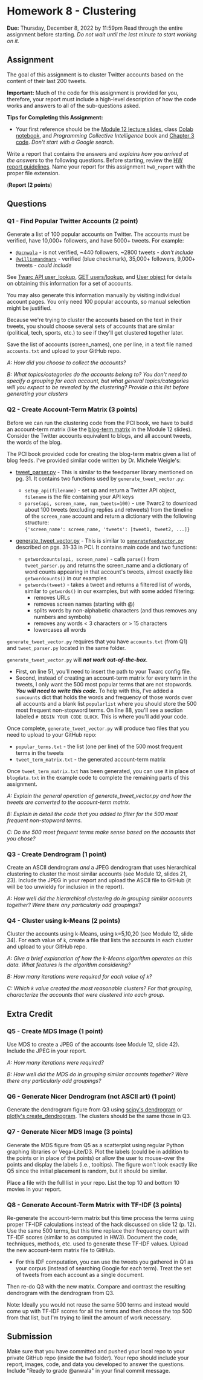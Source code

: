 # Homework 8 - Clustering
**Due:** Thursday, December 8, 2022 by 11:59pm
Read through the entire assignment before starting.  *Do not wait until the last minute to start working on it.* 

## Assignment

The goal of this assignment is to cluster Twitter accounts based on the content of their last 200 tweets.
 
**Important:** Much of the code for this assignment is provided for you, therefore, your report must include a high-level description of how the code works and answers to all of the sub-questions asked.

**Tips for Completing this Assignment:**
* Your first reference should be the [Module 12 lecture slides](https://docs.google.com/presentation/d/1QK7Of4o0gzYl2e0fSCOXuHlVMNflIUVJ/edit?usp=sharing), class [Colab notebook](https://github.com/anwala/teaching-web-science/blob/main/fall-2022/week-12/data_440_03_f22_mod_12_pci_ch_03.ipynb), and *Programming Collective Intelligence* book and [Chapter 3 code](https://github.com/arthur-e/Programming-Collective-Intelligence/tree/master/chapter3). *Don't start with a Google search.*

Write a report that contains the answers and *explains how you arrived at the answers* to the following questions. Before starting, review the [HW report guidelines](https://github.com/anwala/teaching-web-science/blob/main/fall-2022/homework/hw0/reports.md).  Name your report for this assignment `hw8_report` with the proper file extension.

(**Report (2 points**)

## Questions

### Q1 - Find Popular Twitter Accounts (2 point)
Generate a list of 100 popular accounts on Twitter. The accounts must be verified, have 10,000+ followers, and have 5000+ tweets.  For example:
* [`@acnwala`](https://twitter.com/acnwala) - is not verified, ~440 followers, ~2800 tweets - *don't include*
* [`@williamandmary`](https://twitter.com/williamandmary) - verified (blue checkmark), 35,000+ followers, 9,000+ tweets - *could include*

See [Twarc API user_lookup](https://twarc-project.readthedocs.io/en/latest/api/client/#twarc.client.Twarc.user_lookup), [GET users/lookup](https://developer.twitter.com/en/docs/accounts-and-users/follow-search-get-users/api-reference/get-users-lookup),  and [User object](https://developer.twitter.com/en/docs/twitter-api/data-dictionary/object-model/user) for details on obtaining this information for a set of accounts.  

You may also generate this information manually by visiting individual account pages. You only need 100 popular accounts, so manual selection might be justified.

Because we're trying to cluster the accounts based on the text in their tweets, you should choose several sets of accounts that are similar (political, tech, sports, etc.) to see if they'll get clustered together later.

Save the list of accounts (screen_names), one per line, in a text file named `accounts.txt` and upload to your GitHub repo.

*A: How did you choose to collect the accounts?*

*B: What topics/categories do the accounts belong to?  You don't need to specify a grouping for each account, but what general topics/categories will you expect to be revealed by the clustering? Provide a this list before generating your clusters*

### Q2 - Create Account-Term Matrix (3 points)

Before we can run the clustering code from the PCI book, we have to build an account-term matrix (like the [blog-term matrix](https://github.com/arthur-e/Programming-Collective-Intelligence/blob/master/chapter3/blogdata.txt) in the Module 12 slides). Consider the Twitter accounts equivalent to blogs, and all account tweets, the words of the blog.

The PCI book provided code for creating the blog-term matrix given a list of blog feeds. I've provided similar code written by Dr. Michele Weigle's:
* [tweet_parser.py](tweet_parser.py) - This is similar to the feedparser library mentioned on pg. 31.  It contains two functions used by `generate_tweet_vector.py`:
    * `setup_api(filename)` - set up and return a Twitter API object, `filename` is the file containing your API keys
    * `parse(api, screen_name, num_tweets=100)` - use Twarc2 to download about 100 tweets (excluding replies and retweets) from the timeline of the `screen_name` account and return a dictionary with the following structure:   
    `{'screen_name': screen_name, 'tweets': [tweet1, tweet2, ...]}`

* [generate_tweet_vector.py](generate_tweet_vector.py) - This is similar to [`generatefeedvector.py`](https://github.com/arthur-e/Programming-Collective-Intelligence/blob/master/chapter3/generatefeedvector.py) described on pgs. 31-33 in PCI.  It contains main code and two functions:
    * `getwordcounts(api, screen_name)` - calls `parse()` from `tweet_parser.py` and returns the screen_name and a dictionary of word counts appearing in that account's tweets, almost exactly like `getwordcounts()` in our examples
    * `getwords(tweet)` - takes a tweet and returns a filtered list of words, similar to `getwords()` in our examples, but with some added filtering:
        * removes URLs
        * removes screen names (starting with @)
        * splits words by non-alphabetic characters (and thus removes any numbers and symbols)
        * removes any words < 3 characters or > 15 characters
        * lowercases all words

`generate_tweet_vector.py` requires that you have `accounts.txt` (from Q1) and `tweet_parser.py` located in the same folder.  

`generate_tweet_vector.py` will ***not work out-of-the-box***.  
* First, on line 51, you'll need to insert the path to your Twarc config file.
* Second, instead of creating an account-term matrix for every term in the tweets, I only want the 500 most popular terms that are not stopwords.  ***You will need to write this code.***  To help with this, I've added a `sumcounts` dict that holds the words and frequency of those words over all accounts and a blank list `popularlist` where you should store the 500 most frequent non-stopword terms. On line 88, you'll see a section labeled `# BEGIN YOUR CODE BLOCK`. This is where you'll add your code.

Once complete, `generate_tweet_vector.py` will produce two files that you need to upload to your GitHub repo:
* `popular_terms.txt` - the list (one per line) of the 500 most frequent terms in the tweets
* `tweet_term_matrix.txt` - the generated account-term matrix

Once `tweet_term_matrix.txt` has been generated, you can use it in place of `blogdata.txt` in the example code to complete the remaining parts of this assignment.

*A: Explain the general operation of generate_tweet_vector.py and how the tweets are converted to the account-term matrix.*

*B: Explain in detail the code that you added to filter for the 500 most frequent non-stopword terms.*

*C: Do the 500 most frequent terms make sense based on the accounts that you chose?*

### Q3 - Create Dendrogram (1 point)
Create an ASCII dendrogram *and* a JPEG dendrogram that uses hierarchical clustering to cluster the most similar accounts (see Module 12, slides 21, 23).  Include the JPEG in your report and upload the ASCII file to GitHub (it will be too unwieldy for inclusion in the report).

*A: How well did the hierarchical clustering do in grouping similar accounts together?  Were there any particularly odd groupings?*

### Q4 - Cluster using k-Means (2 points)
Cluster the accounts using k-Means, using `k`=5,10,20 (see Module 12, slide 34).  For each value of `k`, create a file that lists the accounts in each cluster and upload to your GitHub repo.  

*A: Give a brief explanation of how the k-Means algorithm operates on this data.  What features is the algorithm considering?*

*B: How many iterations were required for each value of `k`?*

*C: Which `k` value created the most reasonable clusters?  For that grouping, characterize the accounts that were clustered into each group.*

## Extra Credit

### Q5 - Create MDS Image (1 point)

Use MDS to create a JPEG of the accounts (see Module 12, slide 42).  Include the JPEG in your report. 

*A: How many iterations were required?*

*B: How well did the MDS do in grouping similar accounts together?  Were there any particularly odd groupings?*

### Q6 - Generate Nicer Dendrogram (not ASCII art) (1 point)

Generate the dendrogram figure from Q3 using [scipy's dendrogram](https://docs.scipy.org/doc/scipy/reference/generated/scipy.cluster.hierarchy.dendrogram.html) or [plotly's create_dendrogram](https://plotly.com/python/dendrogram/). The clusters should be the same those in Q3.

### Q7 - Generate Nicer MDS Image (3 points)

Generate the MDS figure from Q5 as a scatterplot using regular Python graphing libraries or Vega-Lite/D3.  Plot the labels (could be in addition to the points or in place of the points) or allow the user to mouse-over the points and display the labels (i.e., tooltips). The figure won't look exactly like Q5 since the initial placement is random, but it should be similar. 

Place a file with the full list in your repo. List the top 10 and bottom 10 movies in your report.

### Q8 - Generate Account-Term Matrix with TF-IDF (3 points)

Re-generate the account-term matrix but this time process the terms using proper TF-IDF calculations instead of the hack discussed on slide 12 (p. 12).  Use the same 500 terms, but this time replace their frequency count with TF-IDF scores (similar to as computed in HW3). Document the code, techniques, methods, etc. used to generate these TF-IDF values.  Upload the new account-term matrix file to GitHub.
*  For this IDF computation, you can use the tweets you gathered in Q1 as your corpus (instead of searching Google for each term). Treat the set of tweets from each account as a single document.

Then re-do Q3 with the new matrix.  Compare and contrast the resulting dendrogram with the dendrogram from Q3.

Note: Ideally you would not reuse the same 500 terms and instead would come up with TF-IDF scores for all the terms and then choose the top 500 from that list, but I'm trying to limit the amount of work necessary.

## Submission

Make sure that you have committed and pushed your local repo to your private GitHub repo (inside the `hw8` folder).  Your repo should include your report, images, code, and data you developed to answer the questions. Include "Ready to grade @anwala" in your final commit message. 